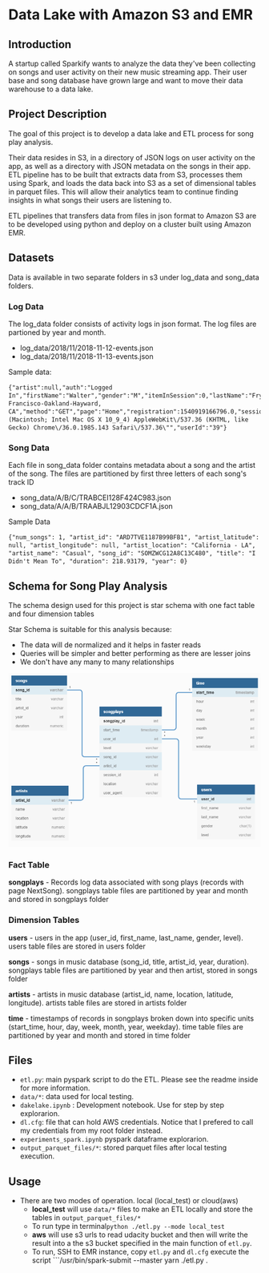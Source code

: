 # Data Lake with Amazon S3 and EMR

## Introduction
A startup called Sparkify wants to analyze the data they've been collecting on songs and user activity on their new music streaming app. Their user base and song database have grown large and want to move their data warehouse to a data lake.

## Project Description

The goal of this project is to develop a data lake and ETL process for song play analysis.

Their data resides in S3, in a directory of JSON logs on user activity on the app, as well as a directory with JSON metadata on the songs in their app. ETL pipeline has to be built that extracts data from S3, processes them using Spark, and loads the data back into S3 as a set of dimensional tables in parquet files. This will allow their analytics team to continue finding insights in what songs their users are listening to.

ETL pipelines that transfers data from files in json format to Amazon S3 are to be developed using python and deploy on a cluster built using Amazon EMR.

## Datasets

Data is available in two separate folders in s3 under log_data and song_data folders.

### Log Data
The log_data folder consists of activity logs in json format. The log files are partioned by year and month.

 - log_data/2018/11/2018-11-12-events.json
 - log_data/2018/11/2018-11-13-events.json

Sample data:

    {"artist":null,"auth":"Logged In","firstName":"Walter","gender":"M","itemInSession":0,"lastName":"Frye","length":null,"level":"free","location":"San Francisco-Oakland-Hayward, CA","method":"GET","page":"Home","registration":1540919166796.0,"sessionId":38,"song":null,"status":200,"ts":1541105830796,"userAgent":"\"Mozilla\/5.0 (Macintosh; Intel Mac OS X 10_9_4) AppleWebKit\/537.36 (KHTML, like Gecko) Chrome\/36.0.1985.143 Safari\/537.36\"","userId":"39"}

### Song Data
Each file in song_data folder contains metadata about a song and the artist of the song. The files are partitioned by first three letters of each song's track ID

- song_data/A/B/C/TRABCEI128F424C983.json
- song_data/A/A/B/TRAABJL12903CDCF1A.json

Sample Data 

    {"num_songs": 1, "artist_id": "ARD7TVE1187B99BFB1", "artist_latitude": null, "artist_longitude": null, "artist_location": "California - LA", "artist_name": "Casual", "song_id": "SOMZWCG12A8C13C480", "title": "I Didn't Mean To", "duration": 218.93179, "year": 0}
 
## Schema for Song Play Analysis

 The schema design used for this project is star schema with one fact table and four dimension tables
 
 Star Schema is suitable for this analysis because:
 - The data will de normalized and it helps in faster reads
 - Queries will be simpler and better performing as there are lesser joins
 - We don't have any many to many relationships

![Sparkify star schema](star_schema.png)

### Fact Table
**songplays** -  Records log data associated with song plays (records with page NextSong). songplays table files are partitioned by year and month and stored in songplays folder

### Dimension Tables
**users** - users in the app (user_id, first_name, last_name, gender, level). users table files are stored in users folder

**songs** - songs in music database (song_id, title, artist_id, year, duration). songplays table files are partitioned by year and then artist, stored in songs folder

**artists** - artists in music database (artist_id, name, location, latitude, longitude). artists table files are stored in artists folder

**time** - timestamps of records in songplays broken down into specific units (start_time, hour, day, week, month, year, weekday). time table files are partitioned by year and month and stored in time folder

 
## Files
+ ```etl.py```: main pyspark script to do the ETL.
Please see the readme inside for more information.
+ ```data/*```: data used for local testing.
+ ```dakelake.ipynb``` : Development notebook. Use for step by step explorarion.
+ ```dl.cfg```: file that can hold AWS credentials. Notice that I prefered to call
my credentials from my root folder instead.
+ ```experiments_spark.ipynb``` pyspark dataframe explorarion.
+ ```output_parquet_files/*```: stored parquet files after local testing execution.

## Usage
+ There are two modes of operation. local (local_test) or cloud(aws)
    + **local_test** will use ```data/*``` files to make an ETL locally and store the
        tables in ```output_parquet_files/*```
    + To run type in terminal```python ./etl.py --mode local_test```
    + **aws** will use s3 urls to read udacity bucket and then will write the result
    into a the s3 bucket specified in the main function of ```etl.py```.
    + To run, SSH to EMR instance, copy ```etl.py``` and  ```dl.cfg```
     execute the script ```/usr/bin/spark-submit --master yarn ./etl.py .
    
